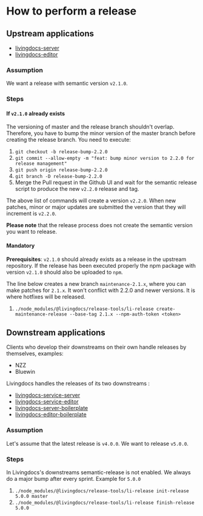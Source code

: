 # How to perform a release

## Upstream applications

- [livingdocs-server](https://github.com/upfrontIO/livingdocs-server)
- [livingdocs-editor](https://github.com/upfrontIO/livingdocs-editor)

### Assumption

We want a release with semantic version `v2.1.0`.

### Steps

#### If `v2.1.0` already exists

The versioning of master and the release branch shouldn't overlap. Therefore, you have to bump the minor version of the master branch before creating the release branch. You need to execute:

1. `git checkout -b release-bump-2.2.0`
2. `git commit --allow-empty -m "feat: bump minor version to 2.2.0 for release management"`
3. `git push origin release-bump-2.2.0`
4. `git branch -D release-bump-2.2.0`
5. Merge the Pull request in the Github UI and wait for the semantic release script to produce the new `v2.2.0` release and tag.

The above list of commands will create a version `v2.2.0`. When new patches, minor or major updates are submitted the version that they will increment is `v2.2.0`.

**Please note** that the release process does not create the semantic version you want to release.

#### Mandatory

**Prerequisites**: `v2.1.0` should already exists as a release in the upstream repository. If the release has been executed properly the npm package with version `v2.1.0` should also be uploaded to `npm`.

The line below creates a new branch `maintenance-2.1.x`, where you can make patches for `2.1.x`. It won't conflict with 2.2.0 and newer versions. It is where hotfixes will be released.

1. `./node_modules/@livingdocs/release-tools/li-release create-maintenance-release --base-tag 2.1.x --npm-auth-token <token>`

## Downstream applications

Clients who develop their downstreams on their own handle releases by themselves, examples:
- NZZ
- Bluewin

Livingdocs handles the releases of its two downstreams :
- [livingdocs-service-server](https://github.com/upfrontIO/livingdocs-service-server)
- [livingdocs-service-editor](https://github.com/upfrontIO/livingdocs-service-editor)
- [livingdocs-server-boilerplate](https://github.com/upfrontIO/livingdocs-server-boilerplate)
- [livingdocs-editor-boilerplate](https://github.com/upfrontIO/livingdocs-editor-boilerplate)

### Assumption

Let's assume that the latest release is `v4.0.0`. We want to release `v5.0.0`.

### Steps

In Livingdocs's downstreams semantic-release is not enabled. We always do a major bump after every sprint. Example for `5.0.0`

1. `./node_modules/@livingdocs/release-tools/li-release init-release 5.0.0 master`
2. `./node_modules/@livingdocs/release-tools/li-release finish-release 5.0.0`
